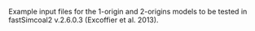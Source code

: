 
Example input files for the 1-origin and 2-origins models to be tested in fastSimcoal2 v.2.6.0.3 (Excoffier et al. 2013).

